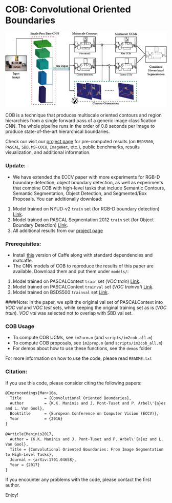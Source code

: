 # COB: Convolutional Oriented Boundaries

![COB](doc/ims/COB.png)

COB is a technique that produces multiscale oriented contours and region hierarchies from a single forward pass of a generic image classification CNN. The whole pipeline runs in the order of 0.8 seconds per image to produce state-of-the-art hierarchical boundaries.

Check our visit our [project page](http://www.vision.ee.ethz.ch/~cvlsegmentation) for pre-computed results (on `BSDS500`, `PASCAL`, `SBD`, `MS-COCO`, `ImageNet`, etc.), public benchmarks, results visualization, and additional information.

### Update:
 - We have extended the ECCV paper with more experiments for RGB-D boundary detection, object boundary detection, as well as experiments that combine COB with high-level tasks that include Semantic Contours, Semantic Segmentation, Object Detection, and Segmented/Box Proposals. You can additionally download:
  1. Model trained on NYUD-v2 `train` set (for RGB-D boundary detection) [Link](https://data.vision.ee.ethz.ch/kmaninis/share/COB/Downloads/COB_PASCALContext_train.zip).
  2. Model trained on PASCAL Segmentation 2012 `train` set (for Object Boundary Detection) [Link](https://data.vision.ee.ethz.ch/kmaninis/share/COB/Downloads/COB_PASCALContext_train.zip).
  3. All additional results from our [project page](http://www.vision.ee.ethz.ch/~cvlsegmentation/cob/code.html)
  
### Prerequisites:
 - Install [this](https://github.com/s9xie/hed) version of Caffe along with standard dependencies and matcaffe.
 - The CNN models of COB to reproduce the results of this paper are available. Download them and put them under `models/`:
  1. Model trained on PASCALContext `train` set (*VOC train*) [Link](https://data.vision.ee.ethz.ch/kmaninis/share/COB/Downloads/COB_NYUD-v2_RGBHHA.zip).
  2. Model trained on PASCALContext `trainval` set (*VOC trainval*) [Link](https://data.vision.ee.ethz.ch/kmaninis/share/COB/Downloads/COB_SegVOC12.zip).
  3. Model trained on BSDS500 `trainval` set [Link](https://data.vision.ee.ethz.ch/kmaninis/share/COB/Downloads/COB_BSDS500.zip).

####Note: In the paper, we split the original val set of PASCALContext into *VOC val* and *VOC test* sets, while keeping the original training set as is (*VOC train*). *VOC val* was selected not to overlap with SBD val set.

### COB Usage
- To compute COB UCMs, see `im2ucm.m` (and `scripts/im2cob_all.m`)
- To compute COB proposals, see `im2prop.m` (and `scripts/im2cob_all.m`)
- For demos about how to use these functions, see the `demos` folder

For more information on how to use the code, please read `README.txt`
 
### Citation:
If you use this code, please consider citing the following papers:

	@Inproceedings{Man+16a,
	  Title          = {Convolutional Oriented Boundaries},
	  Author         = {K.K. Maninis and J. Pont-Tuset and P. Arbel\'{a}ez and L. Van Gool},
	  Booktitle      = {European Conference on Computer Vision (ECCV)},
	  Year           = {2016}
	}

	@Article{Maninis2017,
	  Author = {K.K. Maninis and J. Pont-Tuset and P. Arbel\'{a}ez and L. Van Gool},
	  Title = {Convolutional Oriented Boundaries: From Image Segmentation to High-Level Tasks},
	  Journal = {arXiv:1701.04658},
	  Year = {2017}
	}
	
If you encounter any problems with the code, please contact the first author.

Enjoy!
